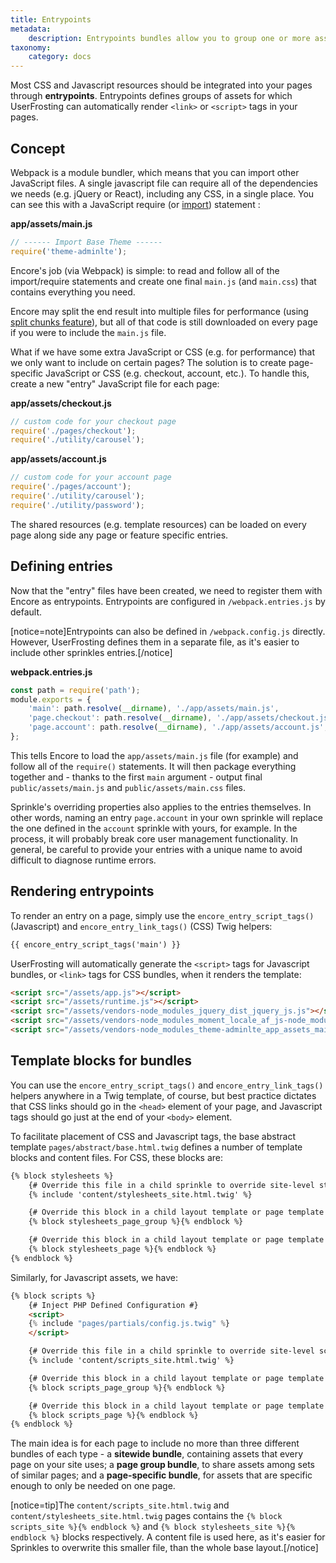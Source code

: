 ```yaml
---
title: Entrypoints
metadata:
    description: Entrypoints bundles allow you to group one or more asset references for reuse throughout your application.
taxonomy:
    category: docs
---
```


Most CSS and Javascript resources should be integrated into your pages through **entrypoints**. Entrypoints defines groups of assets for which UserFrosting can automatically render `<link>` or `<script>` tags in your pages. 

## Concept

Webpack is a module bundler, which means that you can import other JavaScript files. A single javascript file can require all of the dependencies we needs (e.g. jQuery or React), including any CSS, in a single place. You can see this with a JavaScript require (or [import](https://stackoverflow.com/questions/46677752/the-difference-between-requirex-and-import-x)) statement : 

**app/assets/main.js**
```js
// ------ Import Base Theme ------
require('theme-adminlte');
```

Encore's job (via Webpack) is simple: to read and follow all of the import/require statements and create one final `main.js` (and `main.css`) that contains everything you need. 

Encore may split the end result into multiple files for performance (using [split chunks feature](https://symfony.com/doc/current/frontend/encore/split-chunks.html)), but all of that code is still downloaded on every page if you were to include the `main.js` file.

What if we have some extra JavaScript or CSS (e.g. for performance) that we only want to include on certain pages? The solution is to create page-specific JavaScript or CSS (e.g. checkout, account, etc.). To handle this, create a new "entry" JavaScript file for each page:

**app/assets/checkout.js**
```js
// custom code for your checkout page
require('./pages/checkout');
require('./utility/carousel');
```

**app/assets/account.js**
```js
// custom code for your account page
require('./pages/account');
require('./utility/carousel');
require('./utility/password');
```

The shared resources (e.g. template resources) can be loaded on every page along side any page or feature specific entries.

## Defining entries

Now that the "entry" files have been created, we need to register them with Encore as entrypoints. Entrypoints are configured in `/webpack.entries.js` by default.

[notice=note]Entrypoints can also be defined in `/webpack.config.js` directly. However, UserFrosting defines them in a separate file, as it's easier to include other sprinkles entries.[/notice] 

**webpack.entries.js**
```js
const path = require('path');
module.exports = {
    'main': path.resolve(__dirname), './app/assets/main.js',
    'page.checkout': path.resolve(__dirname), './app/assets/checkout.js',
    'page.account': path.resolve(__dirname), './app/assets/account.js',
};
```

This tells Encore to load the `app/assets/main.js` file (for example) and follow all of the `require()` statements. It will then package everything together and - thanks to the first `main` argument - output final `public/assets/main.js` and `public/assets/main.css` files.

Sprinkle's overriding properties also applies to the entries themselves. In other words, naming an entry `page.account` in your own sprinkle will replace the one defined in the `account` sprinkle with yours, for example. In the process, it will probably break core user management functionality. In general, be careful to provide your entries with a unique name to avoid difficult to diagnose runtime errors. 

## Rendering entrypoints

To render an entry on a page, simply use the `encore_entry_script_tags()` (Javascript) and `encore_entry_link_tags()` (CSS) Twig helpers:

```html
{{ encore_entry_script_tags('main') }}
```

UserFrosting will automatically generate the `<script>` tags for Javascript bundles, or `<link>` tags for CSS bundles, when it renders the template:

```html
<script src="/assets/app.js"></script>
<script src="/assets/runtime.js"></script>
<script src="/assets/vendors-node_modules_jquery_dist_jquery_js.js"></script>
<script src="/assets/vendors-node_modules_moment_locale_af_js-node_modules_moment_locale_ar-dz_js-node_modules_mom-248d90.js"></script>
<script src="/assets/vendors-node_modules_theme-adminlte_app_assets_main_js.js"></script>
```

## Template blocks for bundles

You can use the `encore_entry_script_tags()` and `encore_entry_link_tags()` helpers anywhere in a Twig template, of course, but best practice dictates that CSS links should go in the `<head>` element of your page, and Javascript tags should go just at the end of your `<body>` element.

To facilitate placement of CSS and Javascript tags, the base abstract template `pages/abstract/base.html.twig` defines a number of template blocks and content files. For CSS, these blocks are:

```html
{% block stylesheets %}
    {# Override this file in a child sprinkle to override site-level stylesheets. #}
    {% include 'content/stylesheets_site.html.twig' %}

    {# Override this block in a child layout template or page template to specify or override stylesheets for groups of similar pages. #}
    {% block stylesheets_page_group %}{% endblock %}

    {# Override this block in a child layout template or page template to specify or override page-level stylesheets. #}
    {% block stylesheets_page %}{% endblock %}
{% endblock %}
```

Similarly, for Javascript assets, we have:

```html
{% block scripts %}
    {# Inject PHP Defined Configuration #}
    <script>
    {% include "pages/partials/config.js.twig" %}
    </script>

    {# Override this file in a child sprinkle to override site-level scripts. #}
    {% include 'content/scripts_site.html.twig' %}

    {# Override this block in a child layout template or page template to specify or override scripts for groups of similar pages. #}
    {% block scripts_page_group %}{% endblock %}

    {# Override this block in a child layout template or page template to specify or override page-level scripts. #}
    {% block scripts_page %}{% endblock %}
{% endblock %}
```

The main idea is for each page to include no more than three different bundles of each type - a **sitewide bundle**, containing assets that every page on your site uses; a **page group bundle**, to share assets among sets of similar pages; and a **page-specific bundle**, for assets that are specific enough to only be needed on one page.

[notice=tip]The `content/scripts_site.html.twig` and `content/stylesheets_site.html.twig` pages contains the `{% block scripts_site %}{% endblock %}` and `{% block stylesheets_site %}{% endblock %}` blocks respectively. A content file is used here, as it's easier for Sprinkles to overwrite this smaller file, than the whole base layout.[/notice]
